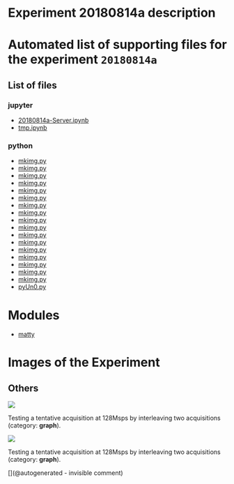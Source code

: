 # Experiment 20180814a description





# Automated list of supporting files for the __experiment `20180814a`__

## List of files

### jupyter

* [20180814a-Server.ipynb](/matty/20180814a/20180814a-Server.ipynb)
* [tmp.ipynb](/tmp.ipynb)


### python

* [mkimg.py](/include/bard/images/mkimg.py)
* [mkimg.py](/include/images/kretzaw145ba/20180811a/mkimg.py)
* [mkimg.py](/include/images/13avril2020/sw45b/mkimg.py)
* [mkimg.py](/include/images/724A/mkimg.py)
* [mkimg.py](/include/images/up20/mkimg.py)
* [mkimg.py](/include/images/hp2121/20181013a/mkimg.py)
* [mkimg.py](/matty/20180814a/mkimg.py)
* [mkimg.py](/include/bard/brd90/mkimg.py)
* [mkimg.py](/include/bard/brd35/mkimg.py)
* [mkimg.py](/include/images/13avril2020/adrus/mkimg.py)
* [mkimg.py](/include/images/hp2121/20181011a/mkimg.py)
* [mkimg.py](/include/images/724A/strangeatl/mkimg.py)
* [mkimg.py](/include/images/kretz-ar3-4-5b/mkimg.py)
* [mkimg.py](/include/bard/brd75/mkimg.py)
* [mkimg.py](/include/images/sw45b/mkimg.py)
* [mkimg.py](/include/images/13avril2020/diasonics_tr/mkimg.py)
* [mkimg.py](/include/images/kretzaw145ba/mkimg.py)
* [pyUn0.py](/matty/20180814a/pyUn0.py)





# Modules

* [matty](/matty/)




# Images of the Experiment

## Others

![](/matty/20180814a/128Msps_20180813a-9-fft.jpg)

Testing a tentative acquisition at 128Msps by interleaving two acquisitions (category: __graph__).

![](/matty/20180814a/images/20180813a-9.jpg)

Testing a tentative acquisition at 128Msps by interleaving two acquisitions (category: __graph__).










[](@autogenerated - invisible comment)